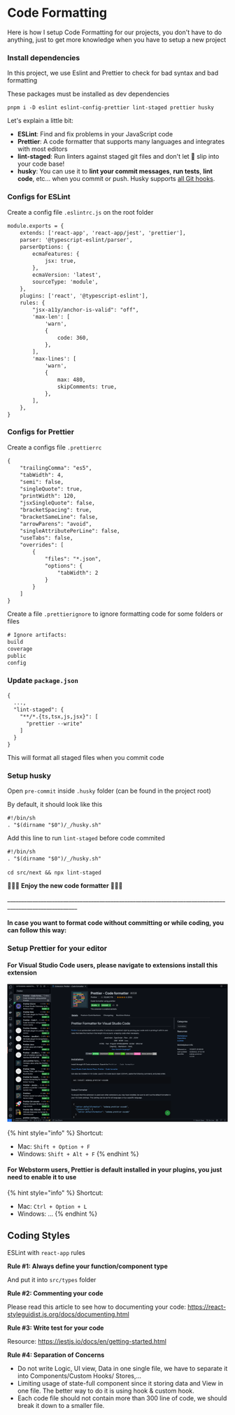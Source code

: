 # Code Formatting

Here is how I setup Code Formatting for our projects, you don't have to do anything, just to get more knowledge when you have to setup a new project

### Install dependencies

In this project, we use Eslint and Prettier to check for bad syntax and bad formatting

These packages must be installed as dev dependencies

```
pnpm i -D eslint eslint-config-prettier lint-staged prettier husky
```

Let's explain a little bit:

* **ESLint**: Find and fix problems in your JavaScript code
* **Prettier**: A code formatter that supports many languages and integrates with most editors
* **lint-staged**: Run linters against staged git files and don't let 💩 slip into your code base!
* **husky**: You can use it to **lint your commit messages**, **run tests**, **lint code**, etc... when you commit or push. Husky supports [all Git hooks](https://git-scm.com/docs/githooks).

### Configs for ESLint

Create a config file `.eslintrc.js` on the root folder

```
module.exports = {
    extends: ['react-app', 'react-app/jest', 'prettier'],
    parser: '@typescript-eslint/parser',
    parserOptions: {
        ecmaFeatures: {
            jsx: true,
        },
        ecmaVersion: 'latest',
        sourceType: 'module',
    },
    plugins: ['react', '@typescript-eslint'],
    rules: {
        "jsx-a11y/anchor-is-valid": "off",
        'max-len': [
            'warn',
            {
                code: 360,
            },
        ],
        'max-lines': [
            'warn',
            {
                max: 480,
                skipComments: true,
            },
        ],
    },
}

```

### Configs for Prettier

Create a configs file `.prettierrc`

```
{
    "trailingComma": "es5",
    "tabWidth": 4,
    "semi": false,
    "singleQuote": true,
    "printWidth": 120,
    "jsxSingleQuote": false,
    "bracketSpacing": true,
    "bracketSameLine": false,
    "arrowParens": "avoid",
    "singleAttributePerLine": false,
    "useTabs": false,
    "overrides": [
        {
            "files": "*.json",
            "options": {
                "tabWidth": 2
            }
        }
    ]
}
```

Create a file `.prettierignore` to ignore formatting code for some folders or files

```
# Ignore artifacts:
build
coverage
public
config
```

### Update `package.json`

```
{
  ...,
  "lint-staged": {
    "**/*.{ts,tsx,js,jsx}": [
      "prettier --write"
    ]
  }
}
```

This will format all staged files when you commit code

### Setup husky

Open `pre-commit` inside `.husky` folder (can be found in the project root)

By default, it should look like this

```
#!/bin/sh
. "$(dirname "$0")/_/husky.sh"

```

Add this line to run `lint-staged` before code commited

```
#!/bin/sh
. "$(dirname "$0")/_/husky.sh"

cd src/next && npx lint-staged
```

:tada::tada::tada: **Enjoy the new code formatter** :tada::tada::tada:



\_\_\_\_\_\_\_\_\_\_\_\_\_\_\_\_\_\_\_\_\_\_\_\_\_\_\_\_\_\_\_\_\_\_\_\_\_\_\_\_\_\_\_\_\_\_\_\_\_\_\_\_\_\_\_\_\_\_\_\_\_\_\_\_\_\_\_\_\_\_\_\_\_\_\_\_\_\_\_\_\_\_\_\_\_\_\_\_\_\_\_\_\_\_\_\_\_\_\_\_\_\_\_

#### In case you want to format code without committing or while coding, you can follow this way:

### Setup Prettier for your editor

#### For Visual Studio Code users, please navigate to extensions install this extension

![](<../../.gitbook/assets/image (1).png>)

{% hint style="info" %}
Shortcut:

* Mac: `Shift + Option + F`
* Windows: `Shift + Alt + F`
{% endhint %}



#### For Webstorm users, Prettier is default installed in your plugins, you just need to enable it to use

{% hint style="info" %}
Shortcut:

* Mac: `Ctrl + Option + L`
* Windows: ...
{% endhint %}



## **Coding Styles**

ESLint with `react-app` rules

**Rule #1: Always define your function/component type**

And put it into `src/types` folder

**Rule #2: Commenting your code**

Please read this article to see how to documenting your code: https://react-styleguidist.js.org/docs/documenting.html

**Rule #3: Write test for your code**

Resource: https://jestjs.io/docs/en/getting-started.html

**Rule #4: Separation of Concerns**

* Do not write Logic, UI view, Data in one single file, we have to separate it into Components/Custom Hooks/ Stores,...
* Limiting usage of state-full component since it storing data and View in one file. The better way to do it is using hook & custom hook.
* Each code file should not contain more than 300 line of code, we should break it down to a smaller file.
